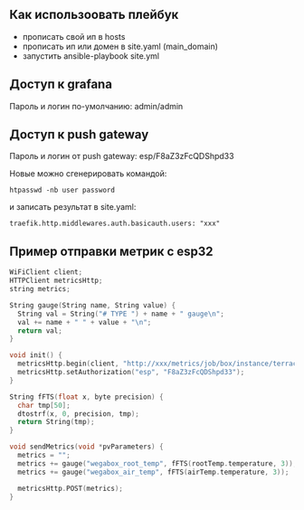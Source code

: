 ## Как использоовать плейбук

- прописать свой ип в hosts
- прописать ип или домен в site.yaml (main_domain)
- запустить ansible-playbook site.yml

## Доступ к grafana

Пароль и логин по-умолчанию: admin/admin

## Доступ к push gateway

Пароль и логин от push gateway: esp/F8aZ3zFcQDShpd33

Новые можно сгенерировать командой:
```
htpasswd -nb user password
```
и записать результат в site.yaml:
```
traefik.http.middlewares.auth.basicauth.users: "xxx"
```

## Пример отправки метрик с esp32

```cpp
WiFiClient client;
HTTPClient metricsHttp;
string metrics;

String gauge(String name, String value) {
  String val = String("# TYPE ") + name + " gauge\n";
  val += name + " " + value + "\n";
  return val;
}

void init() {
  metricsHttp.begin(client, "http://xxx/metrics/job/box/instance/terrace_box");
  metricsHttp.setAuthorization("esp", "F8aZ3zFcQDShpd33");
}

String fFTS(float x, byte precision) {
  char tmp[50];
  dtostrf(x, 0, precision, tmp);
  return String(tmp);
}

void sendMetrics(void *pvParameters) {
  metrics = "";
  metrics += gauge("wegabox_root_temp", fFTS(rootTemp.temperature, 3));
  metrics += gauge("wegabox_air_temp", fFTS(airTemp.temperature, 3));

  metricsHttp.POST(metrics);
}
```
